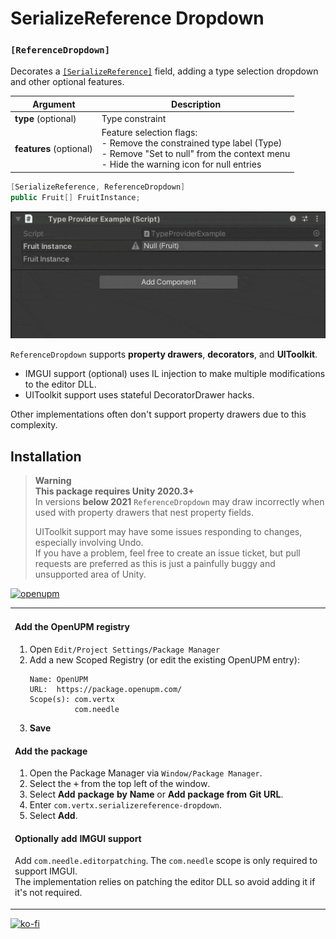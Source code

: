 # SerializeReference Dropdown
### `[ReferenceDropdown]`
Decorates a [`[SerializeReference]`](https://docs.unity3d.com/ScriptReference/SerializeReference.html) field, adding a type selection dropdown and other optional features.  

| Argument                | Description                                                                                                                                                           |
|-------------------------|-----------------------------------------------------------------------------------------------------------------------------------------------------------------------|
| **type** (optional)     | Type constraint                                                                                                                                                       |
| **features** (optional) | Feature selection flags:<br/>- Remove the constrained type label (Type)<br/>- Remove "Set to null" from the context menu<br/>- Hide the warning icon for null entries |

```csharp
[SerializeReference, ReferenceDropdown]
public Fruit[] FruitInstance;
```
  
![ReferenceDropdown Example](Documentation~/ReferenceDropdownExample.gif)

`ReferenceDropdown` supports **property drawers**, **decorators**, and  **UIToolkit**.  
- IMGUI support (optional) uses IL injection to make multiple modifications to the editor DLL.  
- UIToolkit support uses stateful DecoratorDrawer hacks.  

Other implementations often don't support property drawers due to this complexity.

## Installation

> **Warning**  
> **This package requires Unity 2020.3+**  
> In versions **below 2021** `ReferenceDropdown` may draw incorrectly when used with property drawers that nest property fields.
> 
> UIToolkit support may have some issues responding to changes, especially involving Undo.  
> If you have a problem, feel free to create an issue ticket, but pull requests are preferred as this is just a painfully buggy and unsupported area of Unity.

[![openupm](https://img.shields.io/npm/v/com.vertx.serializereference-dropdown?label=openupm&registry_uri=https://package.openupm.com)](https://openupm.com/packages/com.vertx.serializereference-dropdown/)

<table><tr><td>

#### Add the OpenUPM registry
1. Open `Edit/Project Settings/Package Manager`
1. Add a new Scoped Registry (or edit the existing OpenUPM entry):
   ```
   Name: OpenUPM
   URL:  https://package.openupm.com/
   Scope(s): com.vertx
             com.needle
   ```
1. **Save**

#### Add the package
1. Open the Package Manager via `Window/Package Manager`.
1. Select the <kbd>+</kbd> from the top left of the window.
1. Select **Add package by Name** or **Add package from Git URL**.
1. Enter `com.vertx.serializereference-dropdown`.
1. Select **Add**.

#### Optionally add IMGUI support
Add `com.needle.editorpatching`. The `com.needle` scope is only required to support IMGUI.  
The implementation relies on patching the editor DLL so avoid adding it if it's not required. 

</td></tr></table>

[![ko-fi](https://ko-fi.com/img/githubbutton_sm.svg)](https://ko-fi.com/Z8Z42ZYHB)